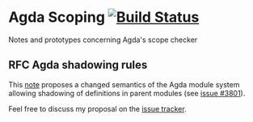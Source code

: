 # Agda Scoping [![Build Status](https://travis-ci.org/andreasabel/agda-scope.svg?branch=master)](https://travis-ci.org/andreasabel/agda-scope)
Notes and prototypes concerning Agda's scope checker

## RFC Agda shadowing rules

This [note](https://andreasabel.github.io/agda-scope/notes/agdaShadowing.pdf)
proposes a changed semantics of the Agda module system allowing
shadowing of definitions in parent modules
(see [issue #3801](https://github.com/agda/agda/issues/3801)).

Feel free to discuss my proposal on the
[issue tracker](https://github.com/andreasabel/agda-scope/issues).

